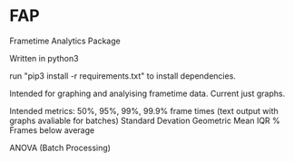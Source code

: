 # FAP
Frametime Analytics Package

Written in python3

run "pip3 install -r requirements.txt" to install dependencies.

Intended for graphing and analyising frametime data. Current just graphs.

Intended metrics:
50%, 95%, 99%, 99.9% frame times (text output with graphs avaliable for batches)
Standard Devation
Geometric Mean
IQR
% Frames below average

ANOVA (Batch Processing)
